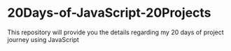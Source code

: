 # 20Days-of-JavaScript-20Projects
This repository will provide you the details regarding my 20 days of project journey using JavaScript
